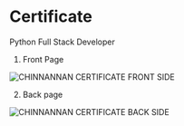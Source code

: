 # Certificate
Python Full Stack Developer 

1. Front Page

![CHINNANNAN CERTIFICATE FRONT SIDE](https://github.com/Anichinna/Certificate/assets/130660291/41939d80-8ce6-4289-ac5a-85ae37a6989e)

2. Back page

![CHINNANNAN CERTIFICATE BACK SIDE](https://github.com/Anichinna/Certificate/assets/130660291/9ea78214-4530-4f3b-9e7f-bea841650576)
